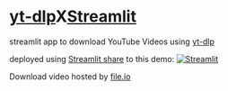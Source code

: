 # [yt-dlp](https://placehold.it/150/ffffff/ff0000)X[Streamlit](https://placehold.it/150/ffffff/ff0000)

streamlit app to download YouTube Videos using [yt-dlp](https://pypi.org/project/yt-dlp/#video-format-options)


deployed using [Streamlit share](https://streamlit.io/cloud) to this demo: [![Streamlit](https://static.streamlit.io/badges/streamlit_badge_black_white.svg)](https://youtube-vedio-projec-whcqwkpj4fmjkxcvxrvvuv.streamlit.app/)


Download video hosted by [file.io](https://www.file.io/)
